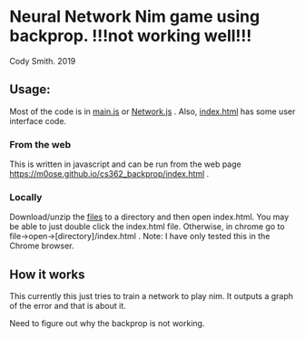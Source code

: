 # Neural Network Nim game using backprop. !!!not working well!!!

Cody Smith. 2019

## Usage:
Most of the code is in [main.js](./main.js) or [Network.js](./Network.js) . Also, [index.html](./index.html) has some user interface code.
### From the web
This is written in javascript and can be run from the web page https://m0ose.github.io/cs362_backprop/index.html .
### Locally
Download/unzip the [files](https://github.com/m0ose/cs361backprop/archive/master.zip) to a directory and then open index.html. You may be able to just double click the index.html file. Otherwise, in chrome go to file->open->[directory]/index.html . Note: I have only tested this in the Chrome browser.

## How it works

This currently this just tries to train a network to play nim. It outputs a graph of the error and that is about it. 

Need to figure out why the backprop is not working. 




